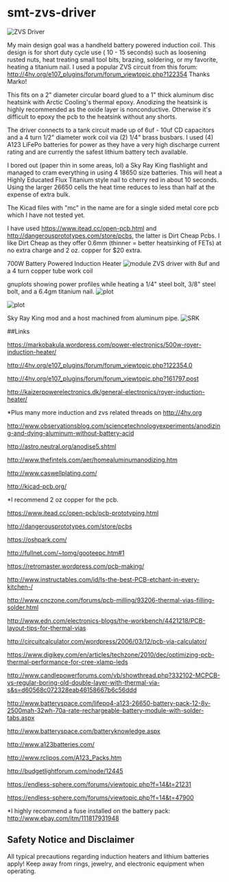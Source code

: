 # smt-zvs-driver

![ZVS Driver](https://raw.github.com/hardboiledfrog/smt-zvs-driver/master/images/IMG_20160604_143417.jpg)

My main design goal was a handheld battery powered induction coil. This design is for short duty cycle use ( 10 - 15 seconds)
such as loosening rusted nuts, heat treating small tool bits, brazing, soldering, or my favorite, heating a titanium nail.
I used a popular ZVS circuit from this forum: http://4hv.org/e107_plugins/forum/forum_viewtopic.php?122354  Thanks Marko!

This fits on a 2" diameter circular board glued to a 1" thick aluminum disc heatsink with Arctic Cooling's thermal epoxy.
Anodizing the heatsink is highly recommended as the oxide layer is nonconductive. Otherwise it's difficult to epoxy the pcb
to the heatsink without any shorts.

The driver connects to a tank circuit made up of 6uf - 10uf CD capacitors and a 4 turn 1/2" diameter work coil via (2) 1/4"
brass busbars. I used (4) A123 LiFePo batteries for power as they have a very high discharge current rating and are currently
the safest lithium battery tech available.

I bored out (paper thin in some areas, lol) a Sky Ray King flashlight and managed to cram everything in using 4 18650 size
batteries. This will heat a Highly Educated Flux Titanium style nail to cherry red in about 10 seconds. Using the larger 26650
cells the heat time reduces to less than half at the expense of extra bulk.

The Kicad files with "mc" in the name are for a single sided metal core pcb which I have not tested yet.

I have used https://www.itead.cc/open-pcb.html and http://dangerousprototypes.com/store/pcbs, the latter is Dirt Cheap Pcbs.
I like Dirt Cheap as they offer 0.6mm (thinner = better heatsinking of FETs) at no extra charge and 2 oz. copper for $20 extra.



700W Battery Powered Induction Heater
![module](https://raw.github.com/hardboiledfrog/smt-zvs-driver/master/images/IMG_20160608_134850.jpg)
ZVS driver with 8uf and a 4 turn copper tube work coil

gnuplots showing power profiles while heating a 1/4" steel bolt, 3/8" steel bolt, and a 6.4gm titanium nail.
![plot](https://raw.github.com/hardboiledfrog/smt-zvs-driver/master/images/ih-VAW.png)


![plot](https://raw.github.com/hardboiledfrog/smt-zvs-driver/master/images/ih-VA.png)


Sky Ray King mod and a host machined from aluminum pipe.
![SRK](https://raw.github.com/hardboiledfrog/smt-zvs-driver/master/images/P1020694.JPG)

##Links

https://markobakula.wordpress.com/power-electronics/500w-royer-induction-heater/

http://4hv.org/e107_plugins/forum/forum_viewtopic.php?122354.0

http://4hv.org/e107_plugins/forum/forum_viewtopic.php?161797.post

http://kaizerpowerelectronics.dk/general-electronics/royer-induction-heater/

*Plus many more induction and zvs related threads on http://4hv.org

http://www.observationsblog.com/sciencetechnologyexperiments/anodizing-and-dying-aluminum-without-battery-acid

http://astro.neutral.org/anodise5.shtml

http://www.thefintels.com/aer/homealuminumanodizing.htm

http://www.caswellplating.com/

http://kicad-pcb.org/

*I recommend 2 oz copper for the pcb.

https://www.itead.cc/open-pcb/pcb-prototyping.html

http://dangerousprototypes.com/store/pcbs

https://oshpark.com/

http://fullnet.com/~tomg/gooteepc.htm#1

https://retromaster.wordpress.com/pcb-making/

http://www.instructables.com/id/Is-the-best-PCB-etchant-in-every-kitchen-/

http://www.cnczone.com/forums/pcb-milling/93206-thermal-vias-filling-solder.html

http://www.edn.com/electronics-blogs/the-workbench/4421218/PCB-layout-tips-for-thermal-vias

http://circuitcalculator.com/wordpress/2006/03/12/pcb-via-calculator/

https://www.digikey.com/en/articles/techzone/2010/dec/optimizing-pcb-thermal-performance-for-cree-xlamp-leds

http://www.candlepowerforums.com/vb/showthread.php?332102-MCPCB-vs-regular-boring-old-double-layer-with-thermal-via-s&s=d60568c072328eab46158667b6c56ddd

http://www.batteryspace.com/lifepo4-a123-26650-battery-pack-12-8v-2500mah-32wh-70a-rate-rechargeable-battery-module-with-solder-tabs.aspx

http://www.batteryspace.com/batteryknowledge.aspx

http://www.a123batteries.com/

http://www.rclipos.com/A123_Packs.htm

http://budgetlightforum.com/node/12445

https://endless-sphere.com/forums/viewtopic.php?f=14&t=21231

https://endless-sphere.com/forums/viewtopic.php?f=14&t=47900

*I highly recommend a fuse installed on the battery pack: http://www.ebay.com/itm/111817931948



## Safety Notice and Disclaimer
All typical precautions regarding induction heaters and lithium batteries apply!
Keep away from rings, jewelry, and electronic equipment when operating.
